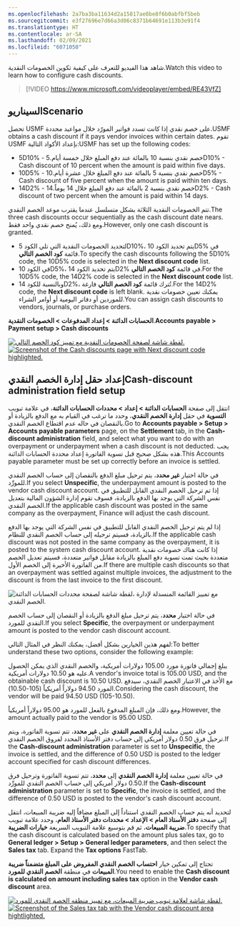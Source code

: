 ```yaml
---
ms.openlocfilehash: 2a7ba3ba11634d2a15817ae8be8f6b0abfbf5beb
ms.sourcegitcommit: e3f27696e7d66a3d06c8371b64691e113b3e91f4
ms.translationtype: HT
ms.contentlocale: ar-SA
ms.lasthandoff: 02/09/2021
ms.locfileid: "6071050"
---
```

<span data-ttu-id="77c62-101">شاهد هذا الفيديو للتعرف على كيفية تكوين الخصومات النقدية.</span><span class="sxs-lookup"><span data-stu-id="77c62-101">Watch this video to learn how to configure cash discounts.</span></span>

> [!VIDEO https://www.microsoft.com/videoplayer/embed/RE43VfZ]


## <a name="scenario"></a><span data-ttu-id="77c62-102">السيناريو</span><span class="sxs-lookup"><span data-stu-id="77c62-102">Scenario</span></span> 

<span data-ttu-id="77c62-103">تحصل USMF على خصم نقدي إذا كانت تسدد فواتير المورّد خلال مواعيد محددة.</span><span class="sxs-lookup"><span data-stu-id="77c62-103">USMF obtains a cash discount if it pays vendor invoices within certain dates.</span></span> <span data-ttu-id="77c62-104">تقوم USMF بإعداد الأكواد التالية:</span><span class="sxs-lookup"><span data-stu-id="77c62-104">USMF has set up the following codes:</span></span>

- <span data-ttu-id="77c62-105">5D10% - خصم نقدي بنسبة 10 بالمائة عند دفع المبلغ خلال خمسة أيام.</span><span class="sxs-lookup"><span data-stu-id="77c62-105">5D10% - Cash discount of 10 percent when the amount is paid within five days.</span></span>
- <span data-ttu-id="77c62-106">10D5% - خصم نقدي بنسبة 5 بالمائة عند دفع المبلغ خلال عشرة أيام.</span><span class="sxs-lookup"><span data-stu-id="77c62-106">10D5% - Cash discount of five percent when the amount is paid within ten days.</span></span>
- <span data-ttu-id="77c62-107">14D2% - خصم نقدي بنسبة 2 بالمائة عند دفع المبلغ خلال 14 يوماً.</span><span class="sxs-lookup"><span data-stu-id="77c62-107">14D2% - Cash discount of two percent when the amount is paid within 14 days.</span></span>

<span data-ttu-id="77c62-108">تتم الخصومات النقدية الثلاثة بشكل متسلسل عندما يقترب موعد الخصم النقدي.</span><span class="sxs-lookup"><span data-stu-id="77c62-108">The three cash discounts occur sequentially as the cash discount date nears.</span></span> <span data-ttu-id="77c62-109">ومع ذلك، يُمنح خصم نقدي واحد فقط.</span><span class="sxs-lookup"><span data-stu-id="77c62-109">However, only one cash discount is granted.</span></span>

- <span data-ttu-id="77c62-110">لتحديد الخصومات النقدية التي تلي الكود 5D10%، يتم تحديد الكود 10D5% في قائمة **كود الخصم التالي**.</span><span class="sxs-lookup"><span data-stu-id="77c62-110">To specify the cash discounts following the 5D10% code, the 10D5% code is selected in the **Next discount code** list.</span></span> 
- <span data-ttu-id="77c62-111">في الكود 10D5%، يتم تحديد الكود 14D2% في قائمة **كود الخصم التالي**.</span><span class="sxs-lookup"><span data-stu-id="77c62-111">For the 10D5% code, the 14D2% code is selected in the **Next discount code** list.</span></span> 
- <span data-ttu-id="77c62-112">وبالنسبة للكود 14D2%، تُترك قائمة **كود الخصم التالي** فارغة.</span><span class="sxs-lookup"><span data-stu-id="77c62-112">For the 14D2% code, the **Next discount code** is left blank.</span></span> <span data-ttu-id="77c62-113">يمكنك تعيين خصومات نقدية للموردين أو دفاتر اليومية أو أوامر الشراء.</span><span class="sxs-lookup"><span data-stu-id="77c62-113">You can assign cash discounts to vendors, journals, or purchase orders.</span></span>

<span data-ttu-id="77c62-114">**الحسابات الدائنة > إعداد المدفوعات > الخصومات النقدية**.</span><span class="sxs-lookup"><span data-stu-id="77c62-114">**Accounts payable > Payment setup > Cash discounts**</span></span>
 
<span data-ttu-id="77c62-115">[![لقطة شاشة لصفحة الخصومات النقدية مع تمييز كود الخصم التالي.](../media/cash-discount.png)](../media/cash-discount.png#lightbox)</span><span class="sxs-lookup"><span data-stu-id="77c62-115">[![Screenshot of the Cash discounts page with Next discount code highlighted.](../media/cash-discount.png)](../media/cash-discount.png#lightbox)</span></span>

## <a name="cash-discount-administration-field-setup"></a><span data-ttu-id="77c62-116">إعداد حقل إدارة الخصم النقدي</span><span class="sxs-lookup"><span data-stu-id="77c62-116">Cash-discount administration field setup</span></span> 

<span data-ttu-id="77c62-117">انتقل إلى صفحة **الحسابات الدائنة > إعداد > محددات الحسابات الدائنة**، في علامة تبويب **التسوية** في حقل **إدارة الخصم النقدي**، وحدد ما ترغب في القيام به مع الدفع بالزيادة أو بالنقصان في حاله عدم اقتطاع الخصم النقدي.</span><span class="sxs-lookup"><span data-stu-id="77c62-117">Go to **Accounts payable > Setup > Accounts payable parameters** page, on the **Settlement** tab, in the **Cash-discount administration** field, and select what you want to do with an overpayment or underpayment when a cash discount is not deducted.</span></span> <span data-ttu-id="77c62-118">يجب إعداد محددة الحسابات الدائنة‏‎ هذه بشكل صحيح قبل تسوية الفاتورة.</span><span class="sxs-lookup"><span data-stu-id="77c62-118">This Accounts payable parameter must be set up correctly before an invoice is settled.</span></span> 

<span data-ttu-id="77c62-119">في حالة اختيار **غير محدد**، يتم ترحيل مبلغ الدفع بالنقصان إلى حساب الخصم النقدي للمورِّد.</span><span class="sxs-lookup"><span data-stu-id="77c62-119">If you select **Unspecific**, the underpayment amount is posted to the vendor cash discount account.</span></span> <span data-ttu-id="77c62-120">إذا تم ترحيل الخصم النقدي القابل للتطبيق في نفس الشركة التي يوجد بها الدفع بالزيادة، فسوف تقوم إدارة الشؤون المالية بتعديل الخصم النقدي.</span><span class="sxs-lookup"><span data-stu-id="77c62-120">If the applicable cash discount was posted in the same company as the overpayment, Finance will adjust the cash discount.</span></span> 

<span data-ttu-id="77c62-121">إذا لم يتم ترحيل الخصم النقدي القابل للتطبيق في نفس الشركة التي يوجد بها الدفع بالزيادة، فسيتم ترحيله إلى حساب الخصم النقدي للنظام.</span><span class="sxs-lookup"><span data-stu-id="77c62-121">If the applicable cash discount was not posted in the same company as the overpayment, it is posted to the system cash discount account.</span></span> <span data-ttu-id="77c62-122">إذا كانت هناك خصومات نقدية متعددة بحيث تمت تسوية دفع المبلغ بالزيادة مقابل فواتير متعددة، فسيتم تعديل الخصم من الفاتورة الأخيرة إلى الخصم الأول.</span><span class="sxs-lookup"><span data-stu-id="77c62-122">If there are multiple cash discounts so that an overpayment was settled against multiple invoices, the adjustment to the discount is from the last invoice to the first discount.</span></span>
 
![لقطة شاشة لصفحة محددات الحسابات الدائنة‏‎، مع تمييز القائمة المنسدلة لإدارة الخصم النقدي.](../media/cash-discount-admin.png)

<span data-ttu-id="77c62-124">في حالة اختيار **محدد**، يتم ترحيل مبلغ الدفع بالزيادة أو النقصان إلى حساب الخصم النقدي للمورد.</span><span class="sxs-lookup"><span data-stu-id="77c62-124">If you select **Specific**, the overpayment or underpayment amount is posted to the vendor cash discount account.</span></span>

<span data-ttu-id="77c62-125">لفهم هذين الخيارين بشكل أفضل، يمكنك النظر في المثال التالي:</span><span class="sxs-lookup"><span data-stu-id="77c62-125">To better understand these two options, consider the following example:</span></span>

<span data-ttu-id="77c62-126">يبلغ إجمالي فاتورة مورد 105.00 دولارات أمريكية، والخصم النقدي الذي يمكن الحصول عليه هو 10.50 دولارات أمريكية.</span><span class="sxs-lookup"><span data-stu-id="77c62-126">A vendor's invoice total is 105.00 USD, and the obtainable cash discount is 10.50 USD.</span></span> <span data-ttu-id="77c62-127">مع الأخذ في الاعتبار الخصم النقدي، سيدفع المورد 94.50 دولاراً أمريكياً (105-10.50).</span><span class="sxs-lookup"><span data-stu-id="77c62-127">Considering the cash discount, the vendor will be paid 94.50 USD (105-10.50).</span></span>

<span data-ttu-id="77c62-128">ومع ذلك، فإن المبلغ المدفوع بالفعل للمورد هو 95.00 دولاراً أمريكياً.</span><span class="sxs-lookup"><span data-stu-id="77c62-128">However, the amount actually paid to the vendor is 95.00 USD.</span></span>

<span data-ttu-id="77c62-129">في حالة تعيين معلمة **إدارة الخصم النقدي** على **غير محدد**، تتم تسوية الفاتورة، ويتم ترحيل فرق 0.50 دولار أمريكي إلى حساب دفتر الأستاذ المحدد لفروق الخصم النقدي.</span><span class="sxs-lookup"><span data-stu-id="77c62-129">If the **Cash-discount administration** parameter is set to **Unspecific**, the invoice is settled, and the difference of 0.50 USD is posted to the ledger account specified for cash discount differences.</span></span>

<span data-ttu-id="77c62-130">في حالة تعيين معلمة **إدارة الخصم النقدي** إلى **محدد**، تتم تسوية الفاتورة وترحيل فرق 0.50 دولار أمريكي إلى حساب الخصم النقدي للمورِّد.</span><span class="sxs-lookup"><span data-stu-id="77c62-130">If the **Cash-discount administration** parameter is set to **Specific**, the invoice is settled, and the difference of 0.50 USD is posted to the vendor's cash discount account.</span></span>

<span data-ttu-id="77c62-131">لتحديد أنه يتم حساب الخصم النقدي استناداً إلى المبلغ مضافاً إليه ضريبة المبيعات، انتقل إلى صفحة **دفتر الأستاذ العام > الإعداد > محددات دفتر الأستاذ العام**، وحدد علامة تبويب **ضريبة المبيعات**، ثم قم بتوسيع علامة التبويب السريعة **خيارات الضريبة**.</span><span class="sxs-lookup"><span data-stu-id="77c62-131">To specify that the cash discount is calculated based on the amount plus sales tax, go to **General ledger > Setup > General ledger parameters**, and then select the **Sales tax** tab. Expand the **Tax options** FastTab.</span></span> 

<span data-ttu-id="77c62-132">تحتاج إلى تمكين خيار **احتساب الخصم النقدي المفروض على المبلغ متضمناً ضريبة المبيعات** في منطقة **الخصم النقدي للمورد**.</span><span class="sxs-lookup"><span data-stu-id="77c62-132">You need to enable the **Cash discount is calculated on amount including sales tax** option in the **Vendor cash discount** area.</span></span> 


<span data-ttu-id="77c62-133">[![لقطة شاشة لعلامة تبويب ضريبة المبيعات، مع تمييز منطقه الخصم النقدي للمورد.](../media/vendor-cash-discount.png)](../media/vendor-cash-discount.png#lightbox)</span><span class="sxs-lookup"><span data-stu-id="77c62-133">[![Screenshot of the  Sales tax tab with the Vendor cash discount area hightlighted.](../media/vendor-cash-discount.png)](../media/vendor-cash-discount.png#lightbox)</span></span>


